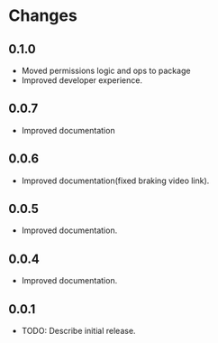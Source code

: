# Changes

## 0.1.0

* Moved permissions logic and ops to package
* Improved developer experience.

## 0.0.7

* Improved documentation

## 0.0.6

* Improved documentation(fixed braking video link).

## 0.0.5

* Improved documentation.

## 0.0.4

* Improved documentation.

## 0.0.1

* TODO: Describe initial release.
